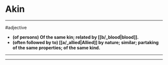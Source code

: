 # Akin
---
#adjective
- **(of persons) Of the same kin; related by [[b/_blood|blood]].**
- **(often followed by to) [[a/_allied|Allied]] by nature; similar; partaking of the same properties; of the same kind.**
---
---
